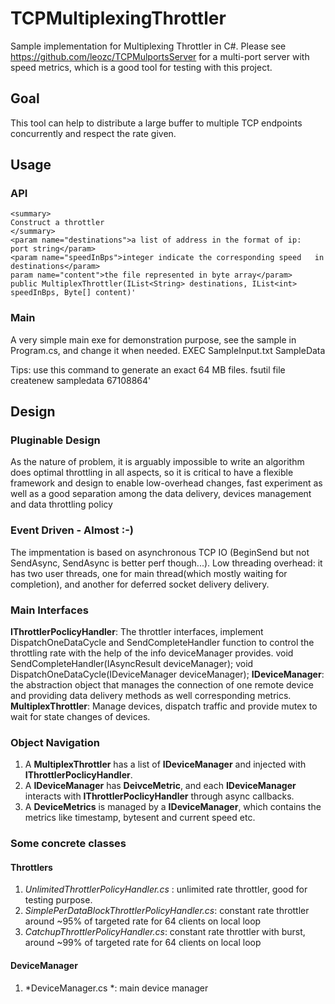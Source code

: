 TCPMultiplexingThrottler
========================
Sample implementation for Multiplexing Throttler in C#.
Please see https://github.com/leozc/TCPMulportsServer for a multi-port server with speed metrics, which is a good tool for testing with this project.

## Goal
This tool can help to distribute a large buffer to multiple TCP endpoints concurrently and respect the rate given.

## Usage
### API
    <summary>
    Construct a throttler
    </summary>
    <param name="destinations">a list of address in the format of ip:   port string</param>
    <param name="speedInBps">integer indicate the corresponding speed   in destinations</param>
    param name="content">the file represented in byte array</param>
    public MultiplexThrottler(IList<String> destinations, IList<int> speedInBps, Byte[] content)'

### Main
A very simple main exe for demonstration purpose, see the sample in Program.cs, and change it when needed.
    EXEC SampleInput.txt SampleData
	
Tips: use this command to generate an exact 64 MB files.
    fsutil file createnew sampledata 67108864'

## Design
### Pluginable Design
As the nature of problem, it is arguably impossible to write an algorithm does optimal throttling in all aspects, so it is critical to have a flexible framework and design to enable low-overhead changes, fast experiment as well as a good separation among the data delivery, devices management and data throttling policy 

### Event Driven -  Almost :-)
The impmentation is based on asynchronous TCP IO (BeginSend but not SendAsync, SendAsync is better perf though...).
Low threading overhead: it has two user threads, one for main thread(which mostly waiting for completion), and another for deferred socket delivery delivery. 

### Main Interfaces
**IThrottlerPoclicyHandler**: The throttler interfaces, implement DispatchOneDataCycle and SendCompleteHandler function to control the throttling rate with the help of the info deviceManager provides.
    void SendCompleteHandler(IAsyncResult deviceManager);
	void DispatchOneDataCycle(IDeviceManager deviceManager);
**IDeviceManager**: the abstraction object that manages the connection of one remote device and providing data delivery methods as well corresponding metrics.
**MultiplexThrottler**: Manage devices, dispatch traffic and provide mutex to wait for state changes of devices.

### Object Navigation
1. A **MultiplexThrottler** has a list of **IDeviceManager** and injected with **IThrottlerPoclicyHandler**.
2. A **IDeviceManager** has **DeivceMetric**, and each **IDeviceManager** interacts with **IThrottlerPoclicyHandler** through async callbacks.
3. A **DeviceMetrics** is managed by a **IDeviceManager**, which contains the metrics like timestamp, bytesent and current speed etc. 

### Some concrete classes
#### Throttlers
1. *UnlimitedThrottlerPolicyHandler.cs* : unlimited rate throttler, good for testing purpose.
2. *SimplePerDataBlockThrottlerPolicyHandler.cs*: constant rate throttler around ~95% of targeted rate for 64 clients on local loop
3. *CatchupThrottlerPolicyHandler.cs*: constant rate throttler with burst, around ~99% of targeted rate for 64 clients on local loop

#### DeviceManager
1. *DeviceManager.cs *: main device manager
